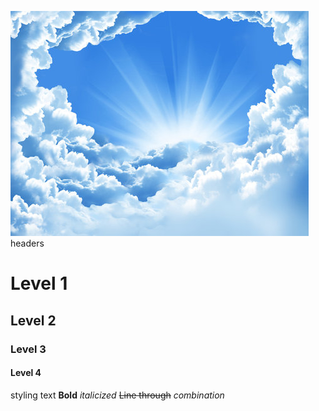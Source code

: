 ![Image of clouds](/images/clouds.png)
headers
# Level 1
## Level 2
### Level 3
#### Level 4
styling text
**Bold**
*italicized*
~~Line through~~
*combination*
